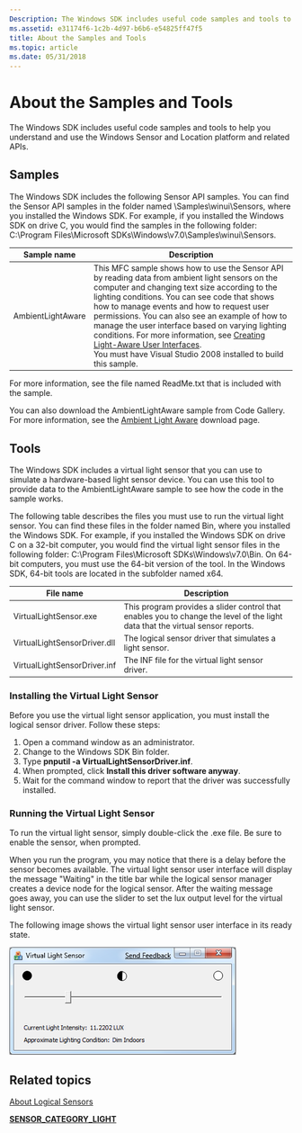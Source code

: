 ```yaml
---
Description: The Windows SDK includes useful code samples and tools to help you understand and use the Windows Sensor and Location platform and related APIs.
ms.assetid: e31174f6-1c2b-4d97-b6b6-e54825ff47f5
title: About the Samples and Tools
ms.topic: article
ms.date: 05/31/2018
---
```


# About the Samples and Tools

The Windows SDK includes useful code samples and tools to help you understand and use the Windows Sensor and Location platform and related APIs.

## Samples

The Windows SDK includes the following Sensor API samples. You can find the Sensor API samples in the folder named \\Samples\\winui\\Sensors, where you installed the Windows SDK. For example, if you installed the Windows SDK on drive C, you would find the samples in the following folder: C:\\Program Files\\Microsoft SDKs\\Windows\\v7.0\\Samples\\winui\\Sensors.



| Sample name       | Description                                                                                                                                                                                                                                                                                                                                                                                                                                                                                                                                                            |
|-------------------|------------------------------------------------------------------------------------------------------------------------------------------------------------------------------------------------------------------------------------------------------------------------------------------------------------------------------------------------------------------------------------------------------------------------------------------------------------------------------------------------------------------------------------------------------------------------|
| AmbientLightAware | This MFC sample shows how to use the Sensor API by reading data from ambient light sensors on the computer and changing text size according to the lighting conditions. You can see code that shows how to manage events and how to request user permissions. You can also see an example of how to manage the user interface based on varying lighting conditions. For more information, see [Creating Light-Aware User Interfaces](creating-light-aware-user-interfaces.md).<br/> You must have Visual Studio 2008 installed to build this sample.<br/> |



 

For more information, see the file named ReadMe.txt that is included with the sample.

You can also download the AmbientLightAware sample from Code Gallery. For more information, see the [Ambient Light Aware](https://docs.microsoft.com/samples/browse/?redirectedfrom=MSDN-samples) download page.

## Tools

The Windows SDK includes a virtual light sensor that you can use to simulate a hardware-based light sensor device. You can use this tool to provide data to the AmbientLightAware sample to see how the code in the sample works.

The following table describes the files you must use to run the virtual light sensor. You can find these files in the folder named Bin, where you installed the Windows SDK. For example, if you installed the Windows SDK on drive C on a 32-bit computer, you would find the virtual light sensor files in the following folder: C:\\Program Files\\Microsoft SDKs\\Windows\\v7.0\\Bin. On 64-bit computers, you must use the 64-bit version of the tool. In the Windows SDK, 64-bit tools are located in the subfolder named x64.



| File name                    | Description                                                                                                                    |
|------------------------------|--------------------------------------------------------------------------------------------------------------------------------|
| VirtualLightSensor.exe       | This program provides a slider control that enables you to change the level of the light data that the virtual sensor reports. |
| VirtualLightSensorDriver.dll | The logical sensor driver that simulates a light sensor.                                                                       |
| VirtualLightSensorDriver.inf | The INF file for the virtual light sensor driver.                                                                              |



 

### Installing the Virtual Light Sensor

Before you use the virtual light sensor application, you must install the logical sensor driver. Follow these steps:

1.  Open a command window as an administrator.
2.  Change to the Windows SDK Bin folder.
3.  Type **pnputil -a VirtualLightSensorDriver.inf**.
4.  When prompted, click **Install this driver software anyway**.
5.  Wait for the command window to report that the driver was successfully installed.

### Running the Virtual Light Sensor

To run the virtual light sensor, simply double-click the .exe file. Be sure to enable the sensor, when prompted.

When you run the program, you may notice that there is a delay before the sensor becomes available. The virtual light sensor user interface will display the message "Waiting" in the title bar while the logical sensor manager creates a device node for the logical sensor. After the waiting message goes away, you can use the slider to set the lux output level for the virtual light sensor.

The following image shows the virtual light sensor user interface in its ready state.

![virtual light sensor user interface](images/virtuallightsensor.png)

## Related topics

<dl> <dt>

[About Logical Sensors](about-logical-sensors.md)
</dt> <dt>

[**SENSOR\_CATEGORY\_LIGHT**](sensor-category-light.md)
</dt> </dl>

 

 




